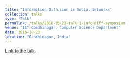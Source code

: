```yaml
---
title: "Information Diffusion in Social Networks"
collection: talks
type: "Talk"
permalink: /talks/2016-10-23-talk-1-info-diff-symposium
venue: "IIT Gandhinagar, Computer Science Department"
date: 2016-10-23
location: "Gandhinagar, India"
---
```

[Link to the talk](../files/23-10-2016-Information-Diffusion-Symposium-Talk.pdf).


